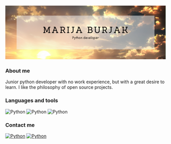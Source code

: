 ![Header](https://github.com/HangeZoe/HangeZoe/blob/main/assets/Marija%20Burjak.png)

### About me
Junior python developer with no work experience, but with a great desire to learn. I like the philosophy of open source projects.
### Languages and tools
![Python](https://img.shields.io/badge/Python-fad7a0?style=for-the-badge&logo=python&logoColor=white) ![Python](https://img.shields.io/badge/Linux-f5cba7?style=for-the-badge&logo=linux&logoColor=white) ![Python](https://img.shields.io/badge/Git-edbb99?style=for-the-badge&logo=git&logoColor=white)
### Contact me
[![Python](https://img.shields.io/badge/Telegram-fad7a0?style=for-the-badge&logo=discord&logoColor=white)](https://t.me/ZoeHange) [![Python](https://img.shields.io/badge/LinkedIn-f5cba7?style=for-the-badge&logo=linkedin&logoColor=white)](https://www.linkedin.com/in/marija-burjak/)
